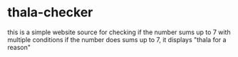 # thala-checker

this is a simple website source for checking if the number sums up to 7 with multiple conditions
if the number does sums up to 7, it displays "thala for a reason"